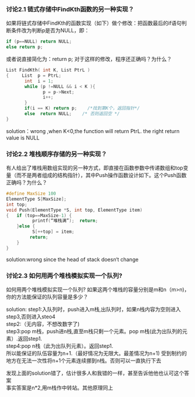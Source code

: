 ### 讨论2.1 链式存储中FindKth函数的另一种实现？ 
如果将链式存储中FindKth的函数实现（如下）做个修改：把函数最后的if语句判断条件改为判断p是否为NULL，即：
```C
if (p==NULL) return NULL;
else return p;
```

或者说直接简化为：return p;
对于这样的修改，程序还正确吗？为什么？
```c
List FindKth( int K, List PtrL )
{     List  p = PtrL;
       int  i = 1;
       while (p !=NULL && i < K ){
              p = p->Next;
              i++;  
       }
       if(i == K) return p;    /*找到第K个，返回指针*/
       else  return NULL;    /* 否则返回空 */
}
```
solution：wrong ,when K<0,the function will return PtrL. the right return value is NULL 
### 讨论2.2 堆栈顺序存储的另一种实现？
有人给出了堆栈用数组实现的另一种方式，即直接在函数参数中传递数组和top变量（而不是两者组成的结构指针），其中Push操作函数设计如下。这个Push函数正确吗？为什么？
```c
#define MaxSize 100
ElementType S[MaxSize];
int top;
void Push(ElementType *S, int top, ElementType item)
{   if (top==MaxSize-1) {
          printf(“堆栈满”);  return;
    }else {
          S[++top] = item;
         return;
    }
}
```
solution:wrong since the head of stack doesn‘t change
### 讨论2.3 如何用两个堆栈模拟实现一个队列?
如何用两个堆栈模拟实现一个队列?  如果这两个堆栈的容量分别是m和n（m>n)，你的方法能保证的队列容量是多少？

solution: 
step1:入队列时，push进入m栈,出队列时，如果n栈内容为空则进入step3,否则进入steo4   
step2:（无内容，不想改数字了)  
step3:pop m栈，push进n栈,直至m栈只剩一个元素。pop m栈(此为出队列的元素）.返回step1.  
step4:pop n栈（此为出队列元素）。返回step1.  
所以能保证的队伍容量为n+1.（最好情况为无限大。最差情况为n+1)   受到制约的地方在无法一次性将n+1个元素连续挪到n栈。否则可以一直执行下去

发现上面的solution错了，估计很多人和我错的一样，甚至告诉他他也认可这个答案  
事实答案是n*2,用m栈作中转站。其他原理同上
